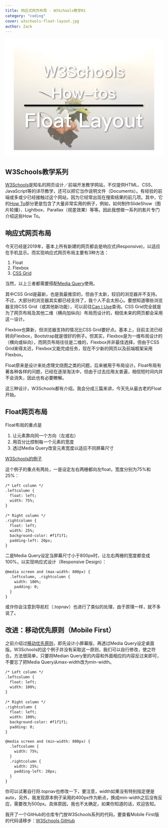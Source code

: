 ```yaml
---
title: 响应式网页布局 - W3Schools教学01
category: "coding"
cover: w3schools-float-layout.jpg
author: Zack
---
```


![响应式网页布局](w3schools-float-layout.jpg)

## W3Schools教学系列

[W3Schools](https://www.w3schools.com)是知名的网页设计／前端开发教学网站，不仅提供HTML、CSS、JavaScript等的详尽教学，还可以把它当作说明文件（Documents）。有经验的前端或多或少已经接触过这个网站，因为它经常出现在搜索结果的前几项。其中，它的[How To](https://www.w3schools.com/howto/default.asp)部分更是包含了大量非常实用的例子，例如，如何制作SlideShow（图片轮播）、Lightbox、Parallax（视差效果）等等。因此我想做一系列的影片专门介绍这些How To。

## 响应式网页布局

今天已经是2019年，基本上所有新建的网页都会是响应式(Responsive)，以适应在手机显示。而实现响应式网页布局主要有3种方法：

1. Float
2. Flexbox
3. [CSS Grid](https://zacklive.com/css-grid-intro/)

当然，以上三者都需要搭配[Media Query](https://zacklive.com/media-query/)使用。

其中CSS Grid是最新，也是我最推崇的，但由于太新，较旧的浏览器并不支持。不过，大部分的浏览器其实都已经支持了，我个人不会太担心。要想知道哪些浏览器支持CSS Grid（或其他新功能），可以前往[Can I Use](https://caniuse.com/#feat=css-grid)查询。CSS Grid完全就是为了网页布局及其他二维（横向加纵向）布局而设计的，相信未来的网页都会采用这一设计。

Flexbox也算新，但浏览器支持的情况比CSS Grid要好点。基本上，目前主流已经转向Flexbox，Bootstrap就是很好的例子。但其实，Flexbox是为一维布局设计的（横向或纵向），而网页布局往往是二维的，Flexbox并非最佳选择，但由于CSS Grid来得太迟，Flexbox又能完成任务，现在不少新的网页以及前端框架采用Flexbox。

Float原来是设计来处虑理文绕图之类的问题，后来被用于布局设计。Float布局有著各种各样的问题，已经在逐渐淘汰中，但由于过去应用太普遍，相信短时间内并不会消失，因此也有必要瞭解。

这三种设计，W3Schools都有介绍。我会分成三篇来讲，今天先从最古老的Float开始。

## Float网页布局

Float布局的重点是

1. 让元素靠向同一个方向（左或右）
2. 用百分比控制每一个元素的宽度
3. 透过Media Query改变元素宽度以适应不同屏幕尺寸

[W3Schools的例子](https://www.w3schools.com/css/tryit.asp?filename=trycss_website_layout_blog)

这个例子的重点有两处，一是设定左右两栅都向左float，宽度分别为75%和25%：

```
/* Left column */
.leftcolumn {   
  float: left;
  width: 75%;
}

/* Right column */
.rightcolumn {
  float: left;
  width: 25%;
  background-color: #f1f1f1;
  padding-left: 20px;
}
```

二是Media Query设定当屏幕尺寸小于800px时，让左右两栅的宽度都变成100%，以实现响应式设计（Responsive Design）：

```
@media screen and (max-width: 800px) {
  .leftcolumn, .rightcolumn {   
    width: 100%;
    padding: 0;
  }
}
```

或许你会注意到导航栏（.topnav）也进行了类似的处理，由于原理一样，就不多说了。

## 改进：移动优先原则（Mobile First）

之前介绍过[移动优先原则](https://zacklive.com/mobile-first/)，即先设计小屏幕版，再透过Media Query设定桌面版。W3Schools的这个例子并没有采取这一原则，我们可以自行修改，使之符合。方法很简单，只要将Median Query里的内容和外面相应的内容反过来即可，不要忘了把Media Query从max-width改为min-width。

```
/* Left column */
.leftcolumn {   
  float: left;
  width: 100%;
}

/* Right column */
.rightcolumn {
  float: left;
  width: 100%;
  background-color: #f1f1f1;
  padding: 0;
}
```

```
@media screen and (min-width: 800px) {
  .leftcolumn {   
    width: 75%;
  }
  .rightcolumn {
    width: 25%;
    padding-left: 20px;
  }
}
```

你可以试著自行将.topnav也修改一下，要注意，width如果没有特别指定便是auto，另外，我发现原本例子采用的400px作为断点，换成min-width之后没有反应，需要改为500px。具体原因，我也不太确定，如果你知道的话，欢迎告知。

我开了一个GitHub的仓库专门放W3Schools系列的代码，要查看Mobile First版的代码请移步：[W3Schools GitHub](https://github.com/ZacharyChim/W3Schools)